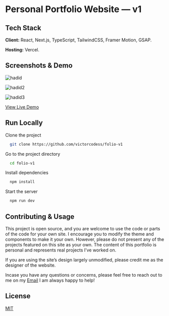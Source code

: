 # Personal Portfolio Website — v1

## Tech Stack

**Client:** React, Next.js, TypeScript, TailwindCSS, Framer Motion, GSAP.

**Hosting:** Vercel.

## Screenshots & Demo

![hadid](https://github.com/mostafamaa1/folio-v1/assets/81513055/bc1e3a1b-c42b-4b2e-b5f7-ec779efc0e81)

![hadid2](https://github.com/mostafamaa1/folio-v1/assets/81513055/feff9d3d-c2d3-40e8-829f-37c460ca3661)

![hadid3](https://github.com/mostafamaa1/folio-v1/assets/81513055/d506245b-1cc7-4a5c-87c1-1bd0e71bc784)

[View Live Demo](https://hadidv1-m1dev.vercel.app)

## Run Locally

Clone the project

```bash
  git clone https://github.com/victorcodess/folio-v1
```

Go to the project directory

```bash
  cd folio-v1
```

Install dependencies

```bash
  npm install
```

Start the server

```bash
  npm run dev
```

## Contributing & Usage

This project is open source, and you are welcome to use the code or parts of the code for your own site. I encourage you to modify the theme and components to make it your own. However, please do not present any of the projects featured on this site as your own. The content of this portfolio is personal and represents real projects I’ve worked on.

If you are using the site’s design largely unmodified, please credit me as the designer of the website.

Incase you have any questions or concerns, please feel free to reach out to me on my [Email](mailto:mostafaahmedmaa1@gmail.com) I am always happy to help!


## License

[MIT](https://choosealicense.com/licenses/mit/)

